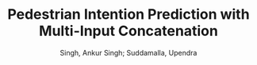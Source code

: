 ---
paperId: 55
author: Singh, Ankur Singh; Suddamalla, Upendra 
title: Pedestrian Intention Prediction with Multi-Input Concatenation
pdf: 55_CameraReady_55.pdf
poster: 55_poster_55.png
pitch: https://youtu.be/TC_kisbhlBs
type: Poster
topic: Action Recognition
category: Extended Abstract
link: --
conference: cvpr
year: 2021
tags: cvpr-2021-ea
---